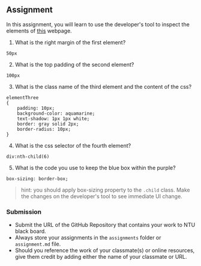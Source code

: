 ## Assignment

In this assignment, you will learn to use the developer's tool to inspect the elements of [this](https://nznznh.csb.app/) webpage.

1. What is the right margin of the first element? 
```
50px
```

2. What is the top padding of the second element?
```
100px
```

3. What is the class name of the third element and the content of the css?
```
elementThree
{
    padding: 10px;
    background-color: aquamarine;
    text-shadow: 1px 1px white;
    border: gray solid 2px;
    border-radius: 10px;
}
```

4. What is the css selector of the fourth element?
```
div:nth-child(6)
```

5. What is the code you use to keep the blue box within the purple?
```
box-sizing: border-box;
```

> hint: you should apply box-sizing property to the `.child` class. Make the changes on the developer's tool to see immediate UI change.



### Submission 

- Submit the URL of the GitHub Repository that contains your work to NTU black board.
- Always store your assignments in the `assignments` folder or `assignment.md` file.
- Should you reference the work of your classmate(s) or online resources, give them credit by adding either the name of your classmate or URL. 
